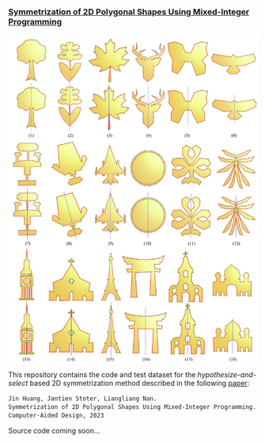 ### [Symmetrization of 2D Polygonal Shapes Using Mixed-Integer Programming](https://www.sciencedirect.com/science/article/pii/S0010448523001045)

<p align="center"> 
     <img src="./symmetrization.jpg" width="800"> 
</p>

This repository contains the code and test dataset for the *hypothesize-and-select* based 2D symmetrization method described in the following [paper](https://www.sciencedirect.com/science/article/pii/S0010448523001045):
```latex
Jin Huang, Jantien Stoter, Liangliang Nan.
Symmetrization of 2D Polygonal Shapes Using Mixed-Integer Programming.
Computer-Aided Design, 2023
```

Source code coming soon...
